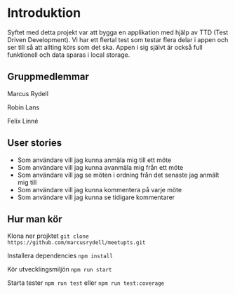 # Introduktion
Syftet med detta projekt var att bygga en applikation med hjälp av TTD (Test Driven Development). Vi har ett flertal test som testar flera delar i appen och ser till så att allting körs som det ska. Appen i sig självt är också full funktionell och data sparas i local storage.



## Gruppmedlemmar
Marcus Rydell

Robin Lans

Felix Linné



## User stories

-   Som användare vill jag kunna anmäla mig till ett möte
-   Som användare vill jag kunna avanmäla mig från ett möte
-   Som användare vill jag se möten i ordning från det senaste jag anmält mig till
-   Som användare vill jag kunna kommentera på varje möte
-   Som användare vill jag kunna se tidigare kommentarer

## Hur man kör
Klona ner projktet
```git clone https://github.com/marcusrydell/meetupts.git```

Installera dependencies
```npm install```

Kör utvecklingsmiljön
```npm run start```

Starta tester
```npm run test``` eller ```npm run test:coverage```
